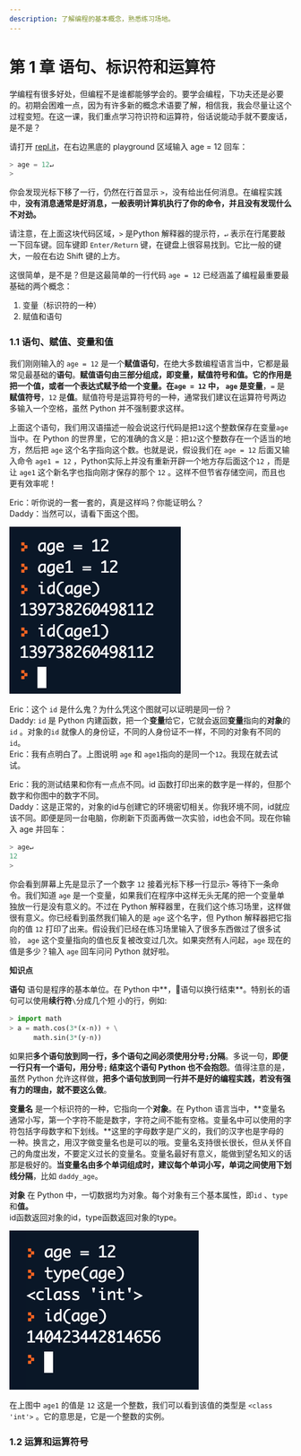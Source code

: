 ```yaml
---
description: 了解编程的基本概念，熟悉练习场地。
---
```


# 第 1 章 语句、标识符和运算符

学编程有很多好处，但编程不是谁都能够学会的。要学会编程，下功夫还是必要的。初期会困难一点，因为有许多新的概念术语要了解，相信我，我会尽量让这个过程变短。在这一课，我们重点学习符识符和运算符，俗话说能动手就不要废话，是不是？

请打开 [repl.it](http://repl.it)，在右边黑底的 playground 区域输入 age = 12 回车：

```python
> age = 12↵
> 
```

你会发现光标下移了一行，仍然在行首显示 `>`，没有给出任何消息。在编程实践中，**没有消息通常是好消息，**一般表明计算机执行了你的命令，并且没有发现什么不对劲**。**

请注意，在上面这块代码区域，`>` 是Python 解释器的提示符，`↵` 表示在行尾要敲一下回车键。回车键即 `Enter/Return` 键，在键盘上很容易找到。它比一般的键大，一般在右边 Shift 键的上方。

这很简单，是不是？但是这最简单的一行代码 `age = 12` 已经涵盖了编程最重要最基础的两个概念：

1. 变量（标识符的一种）
2. 赋值和语句

### 1.1 语句、赋值、变量和值

我们刚刚输入的 `age = 12` 是一个**赋值语句**，在绝大多数编程语言当中，它都是最常见最基础的**语句**。**赋值语句由三部分组成，即变量，赋值符号和值。**它的作用是**把一个值，或者一个表达式赋予给一个变量。**在`age = 12` 中， `age` 是**变量**，`=` 是**赋值符号**，`12` 是**值**。赋值符号是运算符号的一种，通常我们建议在运算符号两边多输入一个空格，虽然 Python 并不强制要求这样。

上面这个语句，我们用汉语描述一般会说这行代码是把`12`这个整数保存在变量`age`当中。在 Python 的世界里，它的准确的含义是：把`12`这个整数存在一个适当的地方，然后把 `age` 这个名字指向这个数。也就是说，假设我们在 `age = 12` 后面又输入命令 `age1 = 12` ，Python实际上并没有重新开辟一个地方存后面这个`12` ，而是让 `age1` 这个新名字也指向刚才保存的那个 `12` 。这样不但节省存储空间，而且也更有效率呢！

Eric：听你说的一套一套的，真是这样吗？你能证明么？  
Daddy：当然可以，请看下面这个图。

![&#x540C;&#x4E00;&#x4E2A;&#x6574;&#x6570;&#x53EA;&#x4FDD;&#x5B58;&#x4E00;&#x4EFD;](.gitbook/assets/image%20%2812%29.png)

Eric：这个 `id` 是什么鬼？为什么凭这个图就可以证明是同一份？  
Daddy: `id` 是 Python 内建函数，把一个**变量**给它，它就会返回**变量**指向的**对象**的`id` 。对象的`id` 就像人的身份证，不同的人身份证不一样，不同的对象有不同的`id`。  
Eric：我有点明白了。上图说明 `age` 和 `age1`指向的是同一个`12`。我现在就去试试。

Eric：我的测试结果和你有一点点不同。id 函数打印出来的数字是一样的，但那个数字和你图中的数字不同。  
Daddy：这是正常的，对象的id与创建它的环境密切相关。你我环境不同，id就应该不同。即便是同一台电脑，你刷新下页面再做一次实验，id也会不同。现在你输入 age 并回车：

```python
> age↵
12
>
```

你会看到屏幕上先是显示了一个数字 `12` 接着光标下移一行显示`>` 等待下一条命令。我们知道 `age` 是一个变量，如果我们在程序中这样无头无尾的把一个变量单独放一行是没有意义的。不过在 Python 解释器里，在我们这个练习场里，这样做很有意义。你已经看到虽然我们输入的是 `age` 这个名字，但 Python 解释器把它指向的值 `12` 打印了出来。假设我们已经在练习场里输入了很多东西做过了很多试验， `age` 这个变量指向的值也反复被改变过几次。如果突然有人问起，`age` 现在的值是多少？输入 `age` 回车问问 Python 就好啦。

**知识点**

**语句** 语句是程序的基本单位。在 Python 中**，语句以换行结束**。特别长的语句可以使用**续行符**`\`分成几个短 小的行，例如:

```python
> import math
> a = math.cos(3*(x-n)) + \
      math.sin(3*(y-n))
```

如果把**多个语句放到同一行，多个语句之间必须使用分号`;`分隔**。多说一句，**即便一行只有一个语句，用分号`;` 结束这个语句 Python 也不会抱怨**。值得注意的是，虽然 Python 允许这样做，**把多个语句放到同一行并不是好的编程实践，若没有强有力的理由，就不要这么做**。

**变量名** 是一个标识符的一种，它指向一个**对象**。在 Python 语言当中，**变量名通常小写，第一个字符不能是数字，字符之间不能有空格。变量名中可以使用的字符包括字母数字和下划线。**这里的字母数字是广义的，我们的汉字也是字母的一种。换言之，用汉字做变量名也是可以的哦。变量名支持很长很长，但从关怀自己的角度出发，不要定义过长的变量名。变量名最好有意义，能做到望名知义的话那是极好的。**当变量名由多个单词组成时，建议每个单词小写，单词之间使用下划线分隔**，比如 `daddy_age`。

**对象** 在 Python 中，一切数据均为对象。每个对象有三个基本属性，即`id` 、`type` 和**值。**  
id函数返回对象的id，type函数返回对象的type。 

![](.gitbook/assets/image%20%281%29.png)

在上图中 `age1` 的值是 `12` 这是一个整数，我们可以看到该值的类型是 `<class 'int'>` 。它的意思是，它是一个整数的实例。

### 1.2 运算和运算符号



